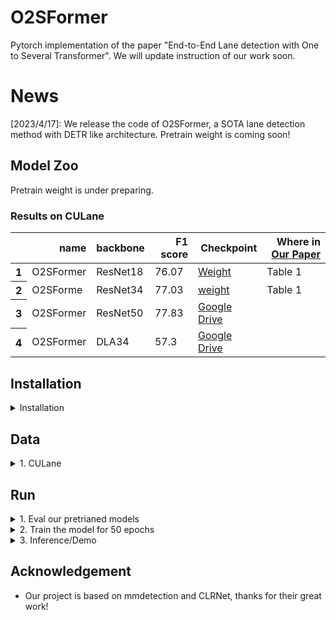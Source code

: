 # O2SFormer
Pytorch implementation of the paper "End-to-End Lane detection with One to Several Transformer". We will update instruction of our work soon.

# News
[2023/4/17]: We release the code of O2SFormer, a SOTA lane detection method with DETR like architecture. Pretrain weight is coming soon!

## Model Zoo
Pretrain weight is under preparing. 

### Results on CULane
<table>
  <thead>
    <tr style="text-align: right;">
      <th></th>
      <th>name</th>
      <th>backbone</th>
      <th>F1 score</th>
      <th>Checkpoint</th>
      <th>Where in <a href="https://arxiv.org/abs/2203.03605">Our Paper</a></th>
    </tr>
  </thead>
  <tbody>
    <tr>
      <th>1</th>
      <td>O2SFormer</td>
      <td>ResNet18</td>
      <td>76.07</td>
      <td><a href="https://github.com/zkyseu/O2SFormer/releases/download/weight/model_res18.pth">Weight</a></td>
      <td>Table 1</td>
    </tr>
    <tr>
      <th>2</th>
      <td>O2SForme</td>
      <td>ResNet34</td>
      <td>77.03</td>
      <td><a href="https://github.com/zkyseu/O2SFormer/releases/download/weight/model_res34.pth">weight</a></td>
      <td>Table 1</td>
    </tr>
    <tr>
      <th>3</th>
      <td>O2SFormer</td>
      <td>ResNet50</td>
      <td>77.83</td>
      <td><a href="https://drive.google.com/drive/folders/1qD5m1NmK0kjE5hh-G17XUX751WsEG-h_?usp=sharing">Google Drive</a>&nbsp</td>
      <td></td>
    </tr>
    <tr>
      <th>4</th>
      <td>O2SFormer</td>
      <td>DLA34</td>
      <td>57.3</td>
      <td><a href="https://drive.google.com/drive/folders/1qD5m1NmK0kjE5hh-G17XUX751WsEG-h_?usp=sharing">Google Drive</a>&nbsp</td>
      <td></td>
    </tr>
  </tbody>
</table>

## Installation
<details>
  <summary>Installation</summary>
  
  We construct the code of O2SFormer based on mmdetection. 
  We test our models under ```python=3.7.13,pytorch=1.12.1,cuda=10.2,mmdet=2.28.2,mmcv=1.7.1```. Other versions might be available as well. Click the `Details` below for more details.

   1. Clone this repo
   ```sh
   git clone https://github.com/zkyseu/O2SFormer.git
   cd O2SFormer
   ```

   2. Install Pytorch and torchvision

   Follow the instruction on https://pytorch.org/get-started/locally/.
   ```sh
   # an example:
   conda install -c pytorch pytorch torchvision
   ```

   3. Install other needed packages
   ```sh
   pip install -r requirements.txt
   # Note: If you meet errors when install mmdetection or mmcv, we suggset you can refer to mmdetection repo for more details
   ```

</details>

## Data

<details>
  <summary>1. CULane</summary>

 In our paper, we use three popular datasets: CULane, Tusimple and LLAMAS
  
Please download [CULane](https://xingangpan.github.io/projects/CULane.html) dataset. Unzip data to `$CULANEROOT` and then create `$data` directory
  
  
```Shell
cd $LANEDET_ROOT
mkdir -p data
ln -s $CULANEROOT data/CULane
```
  
Organize the CULane as following: 
```
$CULANEROOT/driver_xx_xxframe    # data folders x6
$CULANEROOT/laneseg_label_w16    # lane segmentation labels
$CULANEROOT/list                 # data lists
```

</details>

## Run

<details>
  <summary>1. Eval our pretrianed models</summary>

  <!-- ### Eval our pretrianed model -->
  Download our O2SFormer model checkpoint "checkpoint0011_4scale.pth" from [this link](https://drive.google.com/drive/folders/1qD5m1NmK0kjE5hh-G17XUX751WsEG-h_?usp=sharing) and perform the command below. You can expect to get the final AP about 49.0.
  ```sh
  bash eval.sh /path/to/your/checkpoint
  ```

</details>

<details>
  <summary>2. Train the model for 50 epochs</summary>

We use the O2SFormer trained for 50 epochs as an example to demonstrate how to train our model.

You can also train our model on a single process:
```sh
bash train.sh /path/config
```
  
You can run our model with multi-GPUs with following code:
```sh
bash dist_train.sh /path/config num_gpus
```

</details>

<details>
  <summary>3. Inference/Demo</summary>
Coming soon!

</details>

## Acknowledgement
* Our project is based on mmdetection and CLRNet, thanks for their great work!
